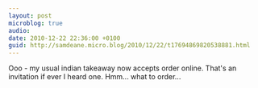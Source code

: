 ```yaml
---
layout: post
microblog: true
audio: 
date: 2010-12-22 22:36:00 +0100
guid: http://samdeane.micro.blog/2010/12/22/t17694869820538881.html
---
```

Ooo - my usual indian takeaway now accepts order online. That's an invitation if ever I heard one. Hmm... what to order...
